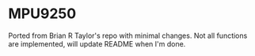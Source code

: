 # MPU9250
Ported from Brian R Taylor's repo with minimal changes.
Not all functions are implemented, will update README when I'm done.